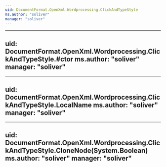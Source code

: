 ```yaml
---
uid: DocumentFormat.OpenXml.Wordprocessing.ClickAndTypeStyle
ms.author: "soliver"
manager: "soliver"
---
```


---
uid: DocumentFormat.OpenXml.Wordprocessing.ClickAndTypeStyle.#ctor
ms.author: "soliver"
manager: "soliver"
---

---
uid: DocumentFormat.OpenXml.Wordprocessing.ClickAndTypeStyle.LocalName
ms.author: "soliver"
manager: "soliver"
---

---
uid: DocumentFormat.OpenXml.Wordprocessing.ClickAndTypeStyle.CloneNode(System.Boolean)
ms.author: "soliver"
manager: "soliver"
---
